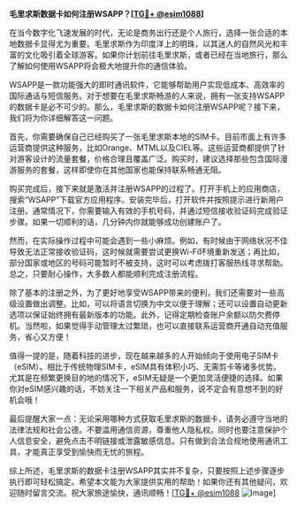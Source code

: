 **毛里求斯数据卡如何注册WSAPP？[[TG💪+ @esim1088](https://t.me/s/esim1088)]**

在当今数字化飞速发展的时代，无论是商务出行还是个人旅行，选择一张合适的本地数据卡显得尤为重要。毛里求斯作为印度洋上的明珠，以其迷人的自然风光和丰富的文化吸引着全球游客。如果你计划前往毛里求斯，或者已经在当地旅行，那么了解如何使用WSAPP将会极大地提升你的通信体验。

WSAPP是一款功能强大的即时通讯软件，它能够帮助用户实现低成本、高效率的国际通话与短信服务。对于想要在毛里求斯畅游的人来说，拥有一张支持WSAPP的数据卡是必不可少的。那么，毛里求斯的数据卡如何注册WSAPP呢？接下来，我们将为你详细解答这一问题。

首先，你需要确保自己已经购买了一张毛里求斯本地的SIM卡。目前市面上有许多运营商提供这种服务，比如Orange、MTML以及CIEL等。这些运营商都提供了针对游客设计的流量套餐，价格合理且覆盖广泛。购买时，建议选择那些包含国际漫游服务的套餐，这样即使你在其他国家也能保持联系畅通无阻。

购买完成后，接下来就是激活并注册WSAPP的过程了。打开手机上的应用商店，搜索“WSAPP”下载官方应用程序。安装完毕后，打开软件并按照提示进行新用户注册。通常情况下，你需要输入有效的手机号码，并通过短信接收验证码完成验证步骤。如果一切顺利的话，几分钟内你就能够成功创建账户了。

然而，在实际操作过程中可能会遇到一些小麻烦。例如，有时候由于网络状况不佳导致无法正常接收验证码，这时候就需要尝试更换Wi-Fi环境重新发送；再比如，部分国家或地区的号码可能暂时不被支持，这时可以考虑拨打客服热线寻求帮助。总之，只要耐心操作，大多数人都能顺利完成注册流程。

除了基本的注册之外，为了更好地享受WSAPP带来的便利，我们还需要对一些高级设置做出调整。比如，可以将语言切换为中文以便于理解；还可以设置自动更新选项以保证始终拥有最新版本的功能。此外，记得定期检查账户余额以防欠费停机。当然啦，如果觉得手动管理太过繁琐，也可以直接联系运营商开通自动充值服务，省心又方便！

值得一提的是，随着科技的进步，现在越来越多的人开始倾向于使用电子SIM卡（eSIM）。相比于传统物理SIM卡，eSIM具有体积小巧、无需剪卡等诸多优势。尤其是在频繁更换目的地的情况下，eSIM无疑是一个更加灵活便捷的选择。如果你对eSIM感兴趣的话，不妨关注一下相关产品和服务，说不定会有意想不到的好机会哦！

最后提醒大家一点：无论采用哪种方式获取毛里求斯的数据卡，请务必遵守当地的法律法规和社会公德。不要滥用通信资源，尊重他人隐私权。同时也要注意保护个人信息安全，避免点击不明链接或泄露敏感信息。只有做到合法合规地使用通讯工具，才能真正享受到愉快而无忧的旅程。

综上所述，毛里求斯的数据卡注册WSAPP其实并不复杂，只要按照上述步骤逐步执行即可轻松搞定。希望本文能为大家提供实用的帮助！如果你还有其他疑问，欢迎随时留言交流。祝大家旅途愉快，通讯顺畅！[[TG💪+ @esim1088](https://t.me/s/esim1088) ![Image](https://i.postimg.cc/4NQfJmqS/Snipaste-2025-05-13-00-14-12.png)]
